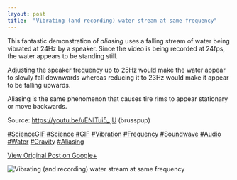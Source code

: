```yaml
---
layout: post
title:  "Vibrating (and recording) water stream at same frequency"
---
```


This fantastic demonstration of _aliasing_ uses a falling stream of water
being vibrated at 24Hz by a speaker. Since the video is being recorded at
24fps, the water appears to be standing still.  
  
Adjusting the speaker frequency up to 25Hz would make the water appear to
slowly fall downwards whereas reducing it to 23Hz would make it appear to be
falling upwards.  
  
Aliasing is the same phenomenon that causes tire rims to appear stationary or
move backwards.  
  
Source: <https://youtu.be/uENITui5_jU> (brusspup)  
  
[#ScienceGIF](https://plus.google.com/s/%23ScienceGIF/posts)
[#Science](https://plus.google.com/s/%23Science/posts)
[#GIF](https://plus.google.com/s/%23GIF/posts)
[#Vibration](https://plus.google.com/s/%23Vibration/posts)
[#Frequency](https://plus.google.com/s/%23Frequency/posts)
[#Soundwave](https://plus.google.com/s/%23Soundwave/posts)
[#Audio](https://plus.google.com/s/%23Audio/posts)
[#Water](https://plus.google.com/s/%23Water/posts)
[#Gravity](https://plus.google.com/s/%23Gravity/posts)
[#Aliasing](https://plus.google.com/s/%23Aliasing/posts)

[View Original Post on Google+](https://plus.google.com/+ColinSullender/posts/SjhJ1zG1uh4)

![Vibrating (and recording) water stream at same frequency](/assets/img/2015-06-02-Vibrating-and-recording-water-stream-at-same-frequency.gif)
